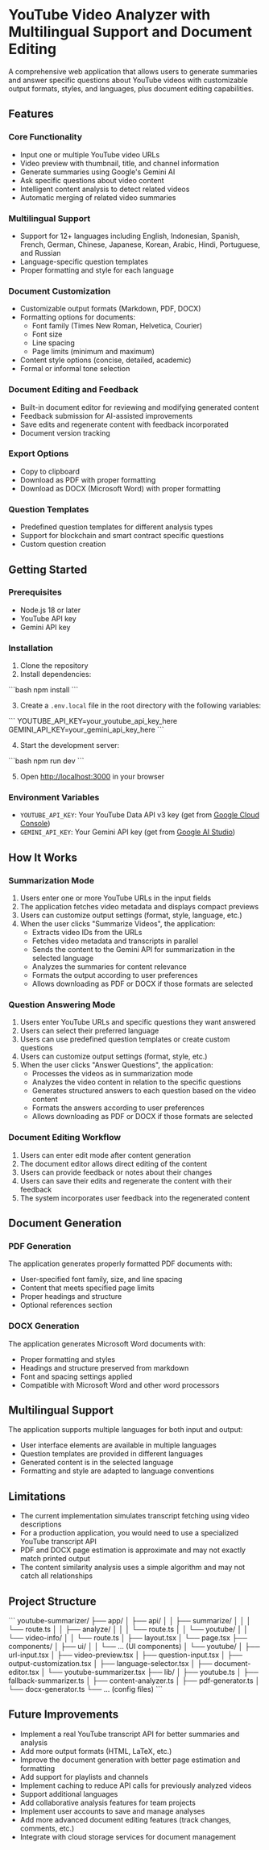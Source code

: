 # YouTube Video Analyzer with Multilingual Support and Document Editing

A comprehensive web application that allows users to generate summaries and answer specific questions about YouTube videos with customizable output formats, styles, and languages, plus document editing capabilities.

## Features

### Core Functionality
- Input one or multiple YouTube video URLs
- Video preview with thumbnail, title, and channel information
- Generate summaries using Google's Gemini AI
- Ask specific questions about video content
- Intelligent content analysis to detect related videos
- Automatic merging of related video summaries

### Multilingual Support
- Support for 12+ languages including English, Indonesian, Spanish, French, German, Chinese, Japanese, Korean, Arabic, Hindi, Portuguese, and Russian
- Language-specific question templates
- Proper formatting and style for each language

### Document Customization
- Customizable output formats (Markdown, PDF, DOCX)
- Formatting options for documents:
  - Font family (Times New Roman, Helvetica, Courier)
  - Font size
  - Line spacing
  - Page limits (minimum and maximum)
- Content style options (concise, detailed, academic)
- Formal or informal tone selection

### Document Editing and Feedback
- Built-in document editor for reviewing and modifying generated content
- Feedback submission for AI-assisted improvements
- Save edits and regenerate content with feedback incorporated
- Document version tracking

### Export Options
- Copy to clipboard
- Download as PDF with proper formatting
- Download as DOCX (Microsoft Word) with proper formatting

### Question Templates
- Predefined question templates for different analysis types
- Support for blockchain and smart contract specific questions
- Custom question creation

## Getting Started

### Prerequisites

- Node.js 18 or later
- YouTube API key
- Gemini API key

### Installation

1. Clone the repository
2. Install dependencies:

\`\`\`bash
npm install
\`\`\`

3. Create a `.env.local` file in the root directory with the following variables:

\`\`\`
YOUTUBE_API_KEY=your_youtube_api_key_here
GEMINI_API_KEY=your_gemini_api_key_here
\`\`\`

4. Start the development server:

\`\`\`bash
npm run dev
\`\`\`

5. Open [http://localhost:3000](http://localhost:3000) in your browser

### Environment Variables

- `YOUTUBE_API_KEY`: Your YouTube Data API v3 key (get from [Google Cloud Console](https://console.cloud.google.com/))
- `GEMINI_API_KEY`: Your Gemini API key (get from [Google AI Studio](https://makersuite.google.com/app/apikey))

## How It Works

### Summarization Mode

1. Users enter one or more YouTube URLs in the input fields
2. The application fetches video metadata and displays compact previews
3. Users can customize output settings (format, style, language, etc.)
4. When the user clicks "Summarize Videos", the application:
   - Extracts video IDs from the URLs
   - Fetches video metadata and transcripts in parallel
   - Sends the content to the Gemini API for summarization in the selected language
   - Analyzes the summaries for content relevance
   - Formats the output according to user preferences
   - Allows downloading as PDF or DOCX if those formats are selected

### Question Answering Mode

1. Users enter YouTube URLs and specific questions they want answered
2. Users can select their preferred language
3. Users can use predefined question templates or create custom questions
4. Users can customize output settings (format, style, etc.)
5. When the user clicks "Answer Questions", the application:
   - Processes the videos as in summarization mode
   - Analyzes the video content in relation to the specific questions
   - Generates structured answers to each question based on the video content
   - Formats the answers according to user preferences
   - Allows downloading as PDF or DOCX if those formats are selected

### Document Editing Workflow

1. Users can enter edit mode after content generation
2. The document editor allows direct editing of the content
3. Users can provide feedback or notes about their changes
4. Users can save their edits and regenerate the content with their feedback
5. The system incorporates user feedback into the regenerated content

## Document Generation

### PDF Generation
The application generates properly formatted PDF documents with:
- User-specified font family, size, and line spacing
- Content that meets specified page limits
- Proper headings and structure
- Optional references section

### DOCX Generation
The application generates Microsoft Word documents with:
- Proper formatting and styles
- Headings and structure preserved from markdown
- Font and spacing settings applied
- Compatible with Microsoft Word and other word processors

## Multilingual Support

The application supports multiple languages for both input and output:
- User interface elements are available in multiple languages
- Question templates are provided in different languages
- Generated content is in the selected language
- Formatting and style are adapted to language conventions

## Limitations

- The current implementation simulates transcript fetching using video descriptions
- For a production application, you would need to use a specialized YouTube transcript API
- PDF and DOCX page estimation is approximate and may not exactly match printed output
- The content similarity analysis uses a simple algorithm and may not catch all relationships

## Project Structure

\`\`\`
youtube-summarizer/
├── app/
│   ├── api/
│   │   ├── summarize/
│   │   │   └── route.ts
│   │   ├── analyze/
│   │   │   └── route.ts
│   │   └── youtube/
│   │       └── video-info/
│   │           └── route.ts
│   ├── layout.tsx
│   └── page.tsx
├── components/
│   ├── ui/
│   │   └── ... (UI components)
│   └── youtube/
│       ├── url-input.tsx
│       ├── video-preview.tsx
│       ├── question-input.tsx
│       ├── output-customization.tsx
│       ├── language-selector.tsx
│       ├── document-editor.tsx
│       └── youtube-summarizer.tsx
├── lib/
│   ├── youtube.ts
│   ├── fallback-summarizer.ts
│   ├── content-analyzer.ts
│   ├── pdf-generator.ts
│   └── docx-generator.ts
└── ... (config files)
\`\`\`

## Future Improvements

- Implement a real YouTube transcript API for better summaries and analysis
- Add more output formats (HTML, LaTeX, etc.)
- Improve the document generation with better page estimation and formatting
- Add support for playlists and channels
- Implement caching to reduce API calls for previously analyzed videos
- Support additional languages
- Add collaborative analysis features for team projects
- Implement user accounts to save and manage analyses
- Add more advanced document editing features (track changes, comments, etc.)
- Integrate with cloud storage services for document management
